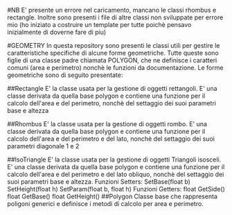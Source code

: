#NB
E' presente un errore nel caricamento, mancano le classi rhombus e rectangle. Inoltre sono presenti i file di altre classi non sviluppate per errore mio 
(ho iniziato a costruire un template per tutte poichè pensavo inizialmente di doverne fare di piu)

#GEOMETRY
In questa repository sono presenti le classi utili per gestire le caratteristiche specifiche di alcune forme geometriche.
Tutte queste sono figlie di una classe padre chiamata POLYGON, che ne definisce i caratteri comuni (area e perimetro) 
nonchè le funzioni da documentazione.
Le forme geometriche sono di seguito presentate:

##Rectangle
E' la classe usata per la gestione di oggetti rettangoli. E' una classe derivata da quella base polygon e contiene 
una funzione per il calcolo dell'area e del perimetro, nonchè del settaggio dei suoi parametri base e altezza

##Rhombus
E' la classe usata per la gestione di oggetti rombo. E' una classe derivata da quella base polygon e contiene 
una funzione per il calcolo dell'area e del perimetro e del lato, nonchè del settaggio dei suoi parametri diagonale 1 e 2

##IsoTriangle
E' la classe usata per la gestione di oggetti Triangoli isosceli. E' una classe derivata da quella base polygon e contiene 
una funzione per il calcolo dell'area e del perimetro e del lato obliquo, nonchè del settaggio dei suoi parametri base e altezza.
Funzioni Setters: SetBase(float b)
	          SetHeight(float h)
                  SetParam(float b, float h)
Funzioni Getters: float GetSide() 
                  float GetBase()
	          float GetHeight()
##Polygon
Classe base che rappresenta poligoni generici e 
definisce i metodi di calcolo per area e perimetro.

